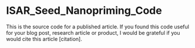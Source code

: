 # ISAR_Seed_Nanopriming_Code
This is the source code for a published article.
If you found this code useful for your blog post, research article or product, I would be grateful if you would cite this article [citation].
